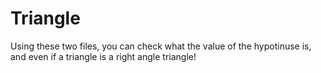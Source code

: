 # Triangle
Using these two files, you can check what the value of the hypotinuse is, and even if a triangle is a right angle triangle!
